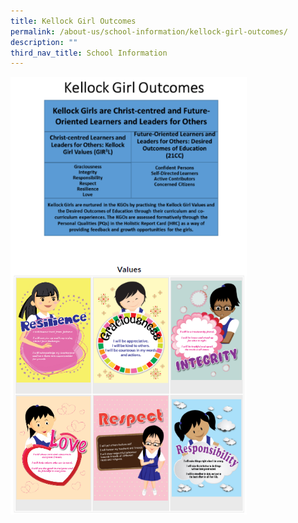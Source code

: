 ```yaml
---
title: Kellock Girl Outcomes
permalink: /about-us/school-information/kellock-girl-outcomes/
description: ""
third_nav_title: School Information
---
```

<img style="width: 75%;" src="/images/Values%20and%20Outcomes.png" align="center">